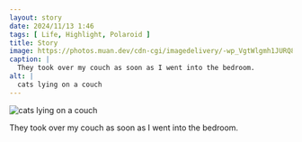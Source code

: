 ```yaml
---
layout: story
date: 2024/11/13 1:46
tags: [ Life, Highlight, Polaroid ]
title: Story
image: https://photos.muan.dev/cdn-cgi/imagedelivery/-wp_VgtWlgmh1JURQ8t1mg/525df802-c682-47d8-eb8f-45c597085100/public
caption: |
  They took over my couch as soon as I went into the bedroom.
alt: |
  cats lying on a couch
---
```



![cats lying on a couch](https://photos.muan.dev/cdn-cgi/imagedelivery/-wp_VgtWlgmh1JURQ8t1mg/525df802-c682-47d8-eb8f-45c597085100/public)

They took over my couch as soon as I went into the bedroom.
